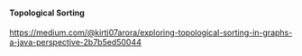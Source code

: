 #### Topological Sorting
https://medium.com/@kirti07arora/exploring-topological-sorting-in-graphs-a-java-perspective-2b7b5ed50044